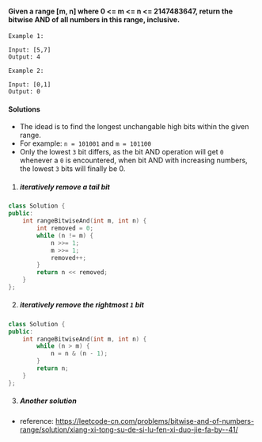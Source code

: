 #### Given a range [m, n] where 0 <= m <= n <= 2147483647, return the bitwise AND of all numbers in this range, inclusive.

```
Example 1:

Input: [5,7]
Output: 4

Example 2:

Input: [0,1]
Output: 0
```

#### Solutions

- The idead is to find the longest unchangable high bits within the given range.
- For example: `n = 101001` and `m = 101100`
- Only the lowest `3` bit differs, as the bit AND operation will get `0` whenever a `0` is encountered, when bit AND with increasing numbers, the lowest `3` bits will finally be 0.

1. ##### iteratively remove a tail bit

```c++
class Solution {
public:
    int rangeBitwiseAnd(int m, int n) {
        int removed = 0;
        while (n != m) {
            n >>= 1;
            m >>= 1;
            removed++;
        }
        return n << removed;
    }
};
```


2. ##### iteratively remove the rightmost `1` bit


```c++
class Solution {
public:
    int rangeBitwiseAnd(int m, int n) {
        while (n > m) {
            n = n & (n - 1);
        }
        return n;
    }
};
```

3. ##### Another solution

- reference: https://leetcode-cn.com/problems/bitwise-and-of-numbers-range/solution/xiang-xi-tong-su-de-si-lu-fen-xi-duo-jie-fa-by--41/

